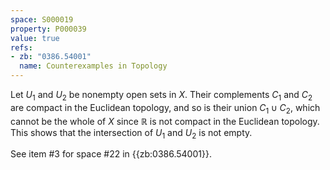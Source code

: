 ```yaml
---
space: S000019
property: P000039
value: true
refs:
- zb: "0386.54001"
  name: Counterexamples in Topology
---
```


Let $U_1$ and $U_2$ be nonempty open sets in $X$.  Their complements $C_1$ and $C_2$ are compact in the Euclidean topology, and so is their union $C_1\cup C_2$, which cannot be the whole of $X$ since $\mathbb{R}$ is not compact in the Euclidean topology.  This shows that the intersection of $U_1$ and $U_2$ is not empty.

See item #3 for space #22 in {{zb:0386.54001}}.
